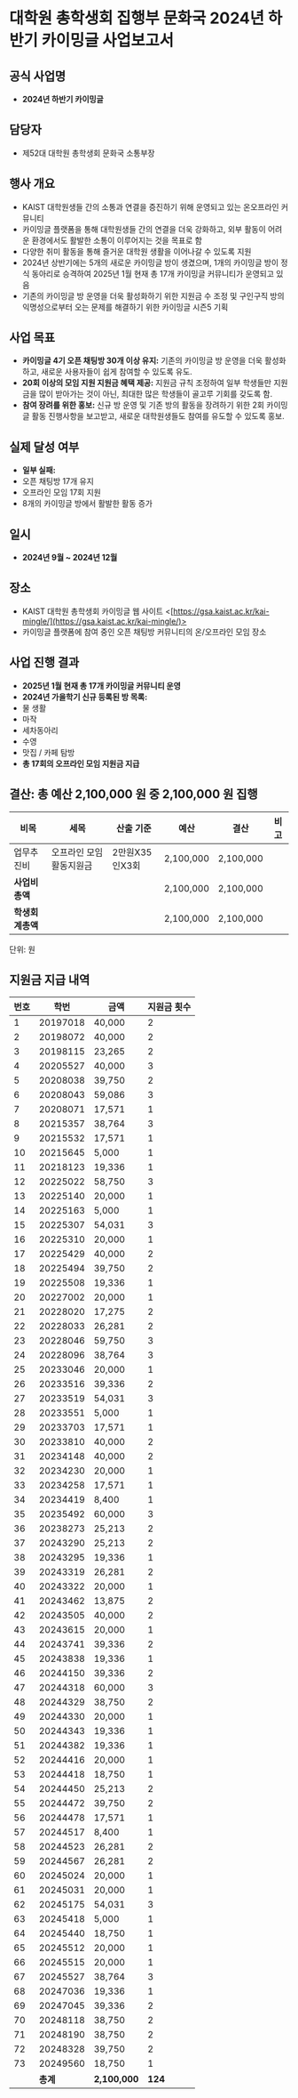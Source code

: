 # 대학원 총학생회 집행부 문화국 2024년 하반기 카이밍글 사업보고서

## 공식 사업명 
- **2024년 하반기 카이밍글**

## 담당자 
- 제52대 대학원 총학생회 문화국 소통부장
    
## 행사 개요 
- KAIST 대학원생들 간의 소통과 연결을 증진하기 위해 운영되고 있는 온오프라인 커뮤니티 
- 카이밍글 플랫폼을 통해 대학원생들 간의 연결을 더욱 강화하고, 외부 활동이 어려운 환경에서도 활발한 소통이 이루어지는 것을 목표로 함 
- 다양한 취미 활동을 통해 즐거운 대학원 생활을 이어나갈 수 있도록 지원
- 2024년 상반기에는 5개의 새로운 카이밍글 방이 생겼으며, 1개의 카이밍글 방이 정식 동아리로 승격하여 2025년 1월 현재 총 17개 카이밍글 커뮤니티가 운영되고 있음 
- 기존의 카이밍글 방 운영을 더욱 활성화하기 위한 지원금 수 조정 및 구인구직 방의 익명성으로부터 오는 문제를 해결하기 위한 카이밍글 시즌5 기획  
    
## 사업 목표 
- **카이밍글 4기 오픈 채팅방 30개 이상 유지:** 기존의 카이밍글 방 운영을 더욱 활성화하고, 새로운 사용자들이 쉽게 참여할 수 있도록 유도. 
- **20회 이상의 모임 지원 지원금 혜택 제공:** 지원금 규칙 조정하여 일부 학생들만 지원금을 많이 받아가는 것이 아닌, 최대한 많은 학생들이 골고루 기회를 갖도록 함. 
- **참여 장려를 위한 홍보:** 신규 방 운영 및 기존 방의 활동을 장려하기 위한 2회 카이밍글 활동 진행사항을 보고받고, 새로운 대학원생들도 참여를 유도할 수 있도록 홍보. 

## 실제 달성 여부 
- **일부 실패:** 
- 오픈 채팅방 17개 유지 
- 오프라인 모임 17회 지원 
- 8개의 카이밍글 방에서 활발한 활동 증가  
  
## 일시
-	**2024년 9월 ~ 2024년 12월**
  
## 장소
- KAIST 대학원 총학생회 카이밍글 웹 사이트 <[https://gsa.kaist.ac.kr/kai-mingle/](https://gsa.kaist.ac.kr/kai-mingle/)> 
- 카이밍글 플랫폼에 참여 중인 오픈 채팅방 커뮤니티의 온/오프라인 모임 장소  
    
## 사업 진행 결과 
- **2025년 1월 현재 총 17개 카이밍글 커뮤니티 운영** 
- **2024년 가을학기 신규 등록된 방 목록:** 
- 물 생활 
- 마작 
- 세차동아리 
- 수영 
- 맛집 / 카페 탐방 
- **총 17회의 오프라인 모임 지원금 지급**
    

## 결산: 총 예산 2,100,000 원 중 2,100,000 원 집행

|**비목**|**세목**|**산출 기준**|**예산**|**결산**|**비고**|
|--|--|--|--|--|--|
|업무추진비 | 오프라인 모임 활동지원금 | 2만원X35인X3회 |  2,100,000 |  2,100,000 ||
|**사업비 총액**||| 2,100,000 | 2,100,000 ||
|**학생회계총액**||| 2,100,000 |  2,100,000 ||

단위: 원
  
## 지원금 지급 내역

|**번호**|**학번**|**금액**|**지원금 횟수**|
|--|--|--|--|
|1|20197018|40,000|2|
|2|20198072|40,000|2|
|3|20198115|23,265|2|
|4|20205527|40,000|3|
|5|20208038|39,750|2|
|6|20208043|59,086|3|
|7|20208071|17,571|1|
|8|20215357|38,764|3|
|9|20215532|17,571|1|
|10|20215645|5,000|1|
|11|20218123|19,336|1|
|12|20225022|58,750|3|
|13|20225140|20,000|1|
|14|20225163|5,000|1|
|15|20225307|54,031|3|
|16|20225310|20,000|1|
|17|20225429|40,000|2|
|18|20225494|39,750|2|
|19|20225508|19,336|1|
|20|20227002|20,000|1|
|21|20228020|17,275|2|
|22|20228033|26,281|2|
|23|20228046|59,750|3|
|24|20228096|38,764|3|
|25|20233046|20,000|1|
|26|20233516|39,336|2|
|27|20233519|54,031|3|
|28|20233551|5,000|1|
|29|20233703|17,571|1|
|30|20233810|40,000|2|
|31|20234148|40,000|2|
|32|20234230|20,000|1|
|33|20234258|17,571|1|
|34|20234419|8,400|1|
|35|20235492|60,000|3|
|36|20238273|25,213|2|
|37|20243290|25,213|2|
|38|20243295|19,336|1|
|39|20243319|26,281|2|
|40|20243322|20,000|1|
|41|20243462|13,875|2|
|42|20243505|40,000|2|
|43|20243615|20,000|1|
|44|20243741|39,336|2|
|45|20243838|19,336|1|
|46|20244150|39,336|2|
|47|20244318|60,000|3|
|48|20244329|38,750|2|
|49|20244330|20,000|1|
|50|20244343|19,336|1|
|51|20244382|19,336|1|
|52|20244416|20,000|1|
|53|20244418|18,750|1|
|54|20244450|25,213|2|
|55|20244472|39,750|2|
|56|20244478|17,571|1|
|57|20244517|8,400|1|
|58|20244523|26,281|2|
|59|20244567|26,281|2|
|60|20245024|20,000|1|
|61|20245031|20,000|1|
|62|20245175|54,031|3|
|63|20245418|5,000|1|
|64|20245440|18,750|1|
|65|20245512|20,000|1|
|66|20245515|20,000|1|
|67|20245527|38,764|3|
|68|20247036|19,336|1|
|69|20247045|39,336|2|
|70|20248118|38,750|2|
|71|20248190|38,750|2|
|72|20248328|39,750|2|
|73|20249560|18,750|1|
| |**총계**|**2,100,000**|**124**|


